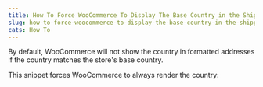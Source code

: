 ```yaml
---
title: How To Force WooCommerce To Display The Base Country in the Shipping Address Preview
slug: how-to-force-woocommerce-to-display-the-base-country-in-the-shipping-address-preview
cats: How To
---
```



  <p>
    By default, WooCommerce will not show the country in formatted addresses if the country matches the store's base country.
  </p>
  <p>
    This snippet forces WooCommerce to always render the country:
  </p>
  <script src="https://gist.github.com/clifgriffin/0c36714283509e236fef0da203a5ea96.js" type="text/javascript"></script>
